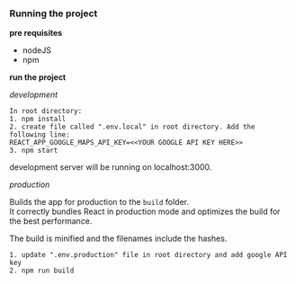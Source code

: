 
### Running the project
**pre requisites**
- nodeJS
- npm

**run the project**

*development*
```
In root directory:
1. npm install
2. create file called ".env.local" in root directory. Add the following line:
REACT_APP_GOOGLE_MAPS_API_KEY=<<YOUR GOOGLE API KEY HERE>>
3. npm start
```
development server will be running on localhost:3000.

*production*

Builds the app for production to the `build` folder.<br>
It correctly bundles React in production mode and optimizes the build for the best performance.

The build is minified and the filenames include the hashes.<br>

```
1. update ".env.production" file in root directory and add google API key
2. npm run build
```